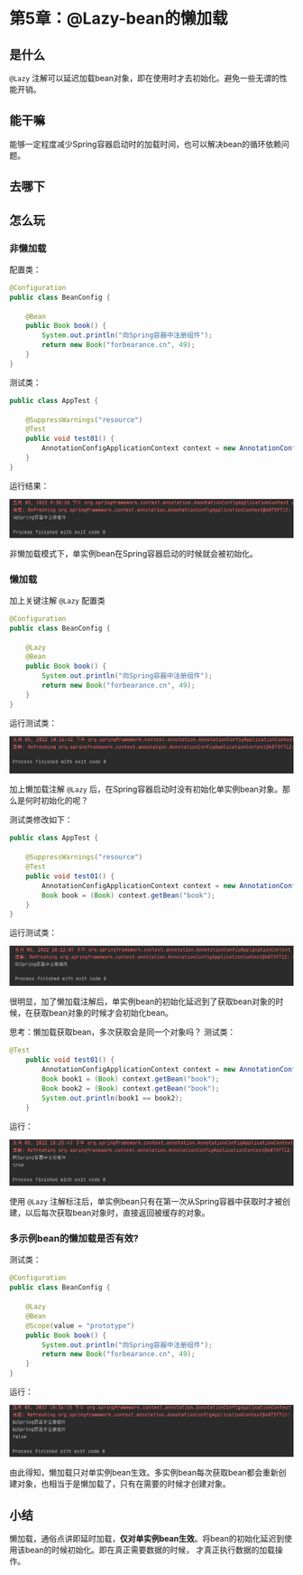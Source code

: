 # 第5章：@Lazy-bean的懒加载
## 是什么
`@Lazy` 注解可以延迟加载bean对象，即在使用时才去初始化。避免一些无谓的性能开销。
## 能干嘛
能够一定程度减少Spring容器启动时的加载时间，也可以解决bean的循环依赖问题。
## 去哪下
## 怎么玩
### 非懒加载
配置类：
```java
@Configuration
public class BeanConfig {

    @Bean
    public Book book() {
        System.out.println("向Spring容器中注册组件");
        return new Book("forbearance.cn", 49);
    }
}
```
测试类：
```java
public class AppTest {

    @SuppressWarnings("resource")
    @Test
    public void test01() {
        AnnotationConfigApplicationContext context = new AnnotationConfigApplicationContext(BeanConfig.class);
    }
}
```
运行结果：

![forbearance.cn](../../../.vuepress/public/assets/images/2022/spring-22.png)

非懒加载模式下，单实例bean在Spring容器启动的时候就会被初始化。
### 懒加载
加上关键注解 `@Lazy`
配置类
```java
@Configuration
public class BeanConfig {

    @Lazy
    @Bean
    public Book book() {
        System.out.println("向Spring容器中注册组件");
        return new Book("forbearance.cn", 49);
    }
}
```
运行测试类：

![forbearance.cn](../../../.vuepress/public/assets/images/2022/spring-23.png)

加上懒加载注解 `@Lazy` 后，在Spring容器启动时没有初始化单实例bean对象。那么是何时初始化的呢？

测试类修改如下：
```java
public class AppTest {

    @SuppressWarnings("resource")
    @Test
    public void test01() {
        AnnotationConfigApplicationContext context = new AnnotationConfigApplicationContext(BeanConfig.class);
        Book book = (Book) context.getBean("book");
    }
}
```
运行测试类：

![forbearance.cn](../../../.vuepress/public/assets/images/2022/spring-24.png)

很明显，加了懒加载注解后，单实例bean的初始化延迟到了获取bean对象的时候，在获取bean对象的时候才会初始化bean。

思考：懒加载获取bean，多次获取会是同一个对象吗？
测试类：
```java
@Test
    public void test01() {
        AnnotationConfigApplicationContext context = new AnnotationConfigApplicationContext(BeanConfig.class);
        Book book1 = (Book) context.getBean("book");
        Book book2 = (Book) context.getBean("book");
        System.out.println(book1 == book2);
    }
```
运行：

![forbearance.cn](../../../.vuepress/public/assets/images/2022/spring-25.png)

使用 `@Lazy` 注解标注后，单实例bean只有在第一次从Spring容器中获取时才被创建，以后每次获取bean对象时，直接返回被缓存的对象。

### 多示例bean的懒加载是否有效?
测试类：
```java
@Configuration
public class BeanConfig {

    @Lazy
    @Bean
    @Scope(value = "prototype")
    public Book book() {
        System.out.println("向Spring容器中注册组件");
        return new Book("forbearance.cn", 49);
    }
}
```
运行：

![forbearance.cn](../../../.vuepress/public/assets/images/2022/spring-26.png)

由此得知，懒加载只对单实例bean生效。多实例bean每次获取bean都会重新创建对象，也相当于是懒加载了，只有在需要的时候才创建对象。

## 小结
懒加载，通俗点讲即延时加载，**仅对单实例bean生效**。将bean的初始化延迟到使用该bean的时候初始化。即在真正需要数据的时候，
才真正执行数据的加载操作。